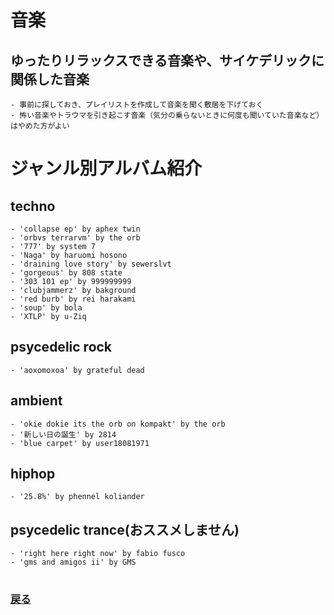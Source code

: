 # 音楽


## ゆったりリラックスできる音楽や、サイケデリックに関係した音楽
    - 事前に探しておき、プレイリストを作成して音楽を聞く敷居を下げておく
    - 怖い音楽やトラウマを引き起こす音楽（気分の乗らないときに何度も聞いていた音楽など）はやめた方がよい

# ジャンル別アルバム紹介
## techno
    - 'collapse ep' by aphex twin
    - 'orbvs terrarvm' by the orb
    - '777' by system 7
    - 'Naga' by haruomi hosono
    - 'draining love story' by sewerslvt
    - 'gorgeous' by 808 state
    - '303 101 ep' by 999999999
    - 'clubjammerz' by bakground
    - 'red burb' by rei harakami
    - 'soup' by bola
    - 'XTLP' by u-Ziq
## psycedelic rock
    - 'aoxomoxoa' by grateful dead
## ambient
    - 'okie dokie its the orb on kompakt' by the orb
    - '新しい日の誕生' by 2814
    - 'blue carpet' by user18081971
## hiphop
    - '25.8%' by phennel koliander
## psycedelic trance(おススメしません)
    - 'right here right now' by fabio fusco
    - 'gms and amigos ii' by GMS

#
### [戻る](main.md)